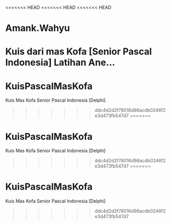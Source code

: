 <<<<<<< HEAD
<<<<<<< HEAD
<<<<<<< HEAD
# Amank.Wahyu
Kuis dari mas Kofa [Senior Pascal Indonesia]
Latihan Ane...
=======
# KuisPascalMasKofa
Kuis Mas Kofa Senior Pascal Indonesia [Delphi]
>>>>>>> ddc4d2d2f78016d98acdb0246f2e3d473fb547d7
=======
# KuisPascalMasKofa
Kuis Mas Kofa Senior Pascal Indonesia [Delphi]
>>>>>>> ddc4d2d2f78016d98acdb0246f2e3d473fb547d7
=======
# KuisPascalMasKofa
Kuis Mas Kofa Senior Pascal Indonesia [Delphi]
>>>>>>> ddc4d2d2f78016d98acdb0246f2e3d473fb547d7
